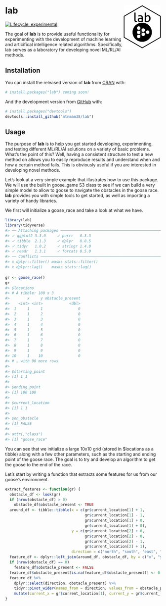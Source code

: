 
<!-- README.md is generated from README.Rmd. Please edit that file -->

# lab <img src='man/figures/logo.png' align="right" height="139" />

<!-- badges: start -->

[![Lifecycle:
experimental](https://img.shields.io/badge/lifecycle-experimental-orange.svg)](https://www.tidyverse.org/lifecycle/#experimental)
<!-- badges: end -->

The goal of **lab** is to provide useful functionality for experimenting
with the development of machine learning and articifical intelligence
related algorithms. Specifically, lab serves as a laboratory for
developing novel ML/RL/AI methods.

## Installation

You can install the released version of **lab** from
[CRAN](https://CRAN.R-project.org) with:

``` r
# install.packages("lab") coming soon!
```

And the development version from [GitHub](https://github.com/) with:

``` r
# install.packages("devtools")
devtools::install_github("mtnman38/lab")
```

## Usage

The purpose of **lab** is to help you get started developing,
experimenting, and testing different ML/RL/AI solutions on a variety of
basic problems. What’s the point of this? Well, having a consistent
structure to test a new method on allows you to easily reproduce results
and understand when and how a certain method fails. This is obviously
useful if you are interested in developing novel methods.

Let’s look at a very simple example that illustrates how to use this
package. We will use the built in goose\_game S3 class to see if we can
build a very simple model to allow to goose to navigate the obstacles in
the goose race. **lab** provides you with simple tools to get started,
as well as importing a variety of handy libraries.

We first will initialize a goose\_race and take a look at what we have.

``` r
library(lab)
library(tidyverse)
#> ── Attaching packages ────────────────────────────────────────────────────────────────────────────────────────────────────── tidyverse 1.3.0 ──
#> ✓ ggplot2 3.3.0     ✓ purrr   0.3.3
#> ✓ tibble  2.1.3     ✓ dplyr   0.8.5
#> ✓ tidyr   1.0.2     ✓ stringr 1.4.0
#> ✓ readr   1.3.1     ✓ forcats 0.5.0
#> ── Conflicts ───────────────────────────────────────────────────────────────────────────────────────────────────────── tidyverse_conflicts() ──
#> x dplyr::filter() masks stats::filter()
#> x dplyr::lag()    masks stats::lag()

gr <- goose_race()
gr
#> $locations
#> # A tibble: 100 x 3
#>        x     y obstacle_present
#>    <int> <int>            <dbl>
#>  1     1     1                0
#>  2     1     2                0
#>  3     1     3                0
#>  4     1     4                0
#>  5     1     5                0
#>  6     1     6                0
#>  7     1     7                0
#>  8     1     8                0
#>  9     1     9                0
#> 10     1    10                0
#> # … with 90 more rows
#> 
#> $starting_point
#> [1] 1 1
#> 
#> $ending_point
#> [1] 100 100
#> 
#> $current_location
#> [1] 1 1
#> 
#> $on_obstacle
#> [1] FALSE
#> 
#> attr(,"class")
#> [1] "goose_race"
```

You can see that we initialize a large 10x10 grid (stored in $locations
as a tibble) along with a few other parameters, such as the starting and
ending point of the goose race. The goal is to try and develop an
algorithm to get the goose to the end of the race.

Let’s start by writing a function that extracts some features for us
from our goose’s environment.

``` r
extract_features <- function(gr) {
  obstacle_df <- look(gr)
  if (nrow(obstacle_df) > 0)
    obstacle_df$obstacle_present <- TRUE
  around_df <- tibble::tibble(x = c(gr$current_location[1] + 1,
                                    gr$current_location[1] - 1,
                                    gr$current_location[1] + 0,
                                    gr$current_location[1] + 0),
                              y = c(gr$current_location[2] + 0,
                                    gr$current_location[2] - 0,
                                    gr$current_location[2] - 1,
                                    gr$current_location[2] + 1),
                              direction = c("north", "south", "east", "west"))
  feature_df <- dplyr::left_join(around_df, obstacle_df, by = c("x", "y"))
  if (nrow(obstacle_df) == 0)
    feature_df$obstacle_present <- FALSE
  feature_df$obstacle_present[is.na(feature_df$obstacle_present)] <- 0
  feature_df %>%
    dplyr::select(direction, obstacle_present) %>%
    tidyr::pivot_wider(names_from = direction, values_from = obstacle_present) %>%
    mutate(current_x = gr$current_location[1], current_y = gr$current_location[2])
}
```
